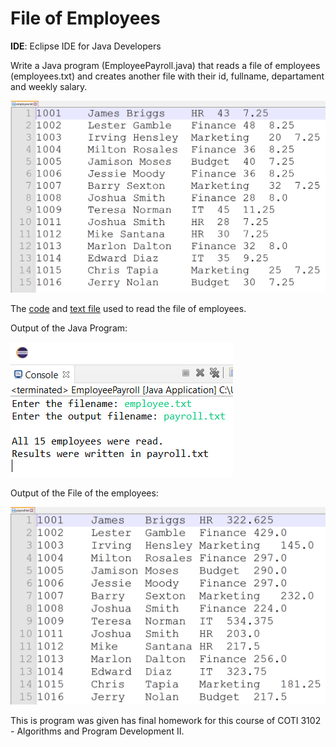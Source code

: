 <h1> File of Employees </h1>

<b>IDE</b>: Eclipse IDE for Java Developers   

Write a Java program (EmployeePayroll.java) that reads a file of employees (employees.txt) and creates another file with their id, 
fullname, departament and weekly salary. 

![Employee File](employeeFile.PNG)

The [code](https://raw.githubusercontent.com/cristian9217/cristian9217/default/courses/coti3102/java/EmployeePayroll.java)
and <a href= "https://raw.githubusercontent.com/cristian9217/cristian9217/default/courses/coti3102/employee.txt">text file</a> 
used to read the file of employees. 

Output of the Java Program: 

![Payroll Output](payrollOutput.PNG)

Output of the File of the employees: 

![Payroll File](payrollFile.PNG) 

This is program was given has final homework for this course of COTI 3102 - Algorithms and Program Development II.
